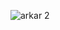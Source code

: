 ![arkar 2](https://user-images.githubusercontent.com/59316805/73871758-0039f200-4881-11ea-840d-8bb59411bc9e.jpg)

